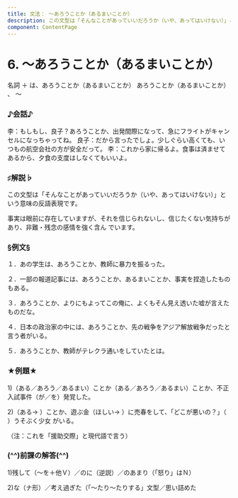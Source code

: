 ```yaml
---
title: 文法： ～あろうことか（あるまいことか）
description: この文型は「そんなことがあっていいだろうか（いや、あってはいけない）」という意味の反語表現です。事実は眼前に存在していますが、それを信じられないし、信じたくない気持ちがあり、非難・残念の感情を強く含ん でいます。
component: ContentPage
---
```



# 6. ～あろうことか（あるまいことか）
名詞 ＋ は、あろうことか（あるまいことか） あろうことか（あるまいことか） 、 ～

### ♪会話♪
李：もしもし、良子？あろうことか、出発間際になって、急にフライトがキャンセルになっちゃってね。 
良子：だから言ったでしょ。少しぐらい高くても、いつもの航空会社の方が安全だって。
李：これから家に帰るよ。食事は済ませてあるから、夕食の支度はしなくてもいいよ。

### ♯解説♭
この文型は「そんなことがあっていいだろうか（いや、あってはいけない）」という意味の反語表現です。

事実は眼前に存在していますが、それを信じられないし、信じたくない気持ちがあり、非難・残念の感情を強く含ん でいます。

### §例文§
１．あの学生は、あろうことか、教師に暴力を振るった。 

２．一部の報道記事には、あろうことか、あるまいことか、事実を捏造したものもある。 

３．あろうことか、よりにもよってこの俺に、よくもそん見え透いた嘘が言えたものだな。 

４．日本の政治家の中には、あろうことか、先の戦争をアジア解放戦争だったと言う者がいる。 

５．あろうことか、教師がテレクラ通いをしていたとは。 


### ★例題★
1)（ある／あろう／あるまい）ことか（ある／あろう／あるまい）ことか、不正入試事件（が／を）発覚した。

2)（ある→ ）ことか、遊ぶ金（ほしい→ ）に売春をして、「どこが悪いの？」（ ）うそぶく少女
がいる。 

（注：これを「援助交際」と現代語で言う）  

### (^^)前課の解答(^^)
1)残して（～を＋他Ｖ）／のに（逆説）／のあまり（「怒り」はＮ）

2)な（ナ形）／考え過ぎた（「～たり～たりする」文型／思い詰めた
